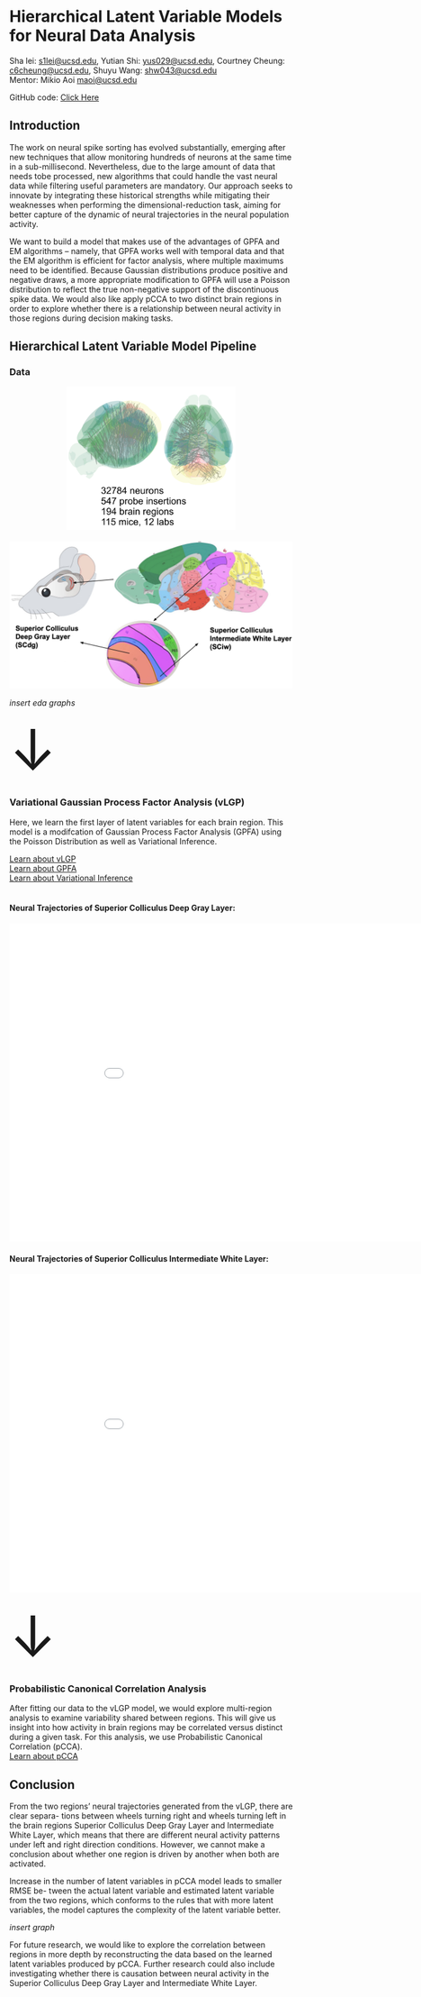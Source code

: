 

# Hierarchical Latent Variable Models for Neural Data Analysis
Sha lei: [s1lei@ucsd.edu](mailto:s1lei@ucsd.edu), Yutian Shi: [yus029@ucsd.edu](mailto:yus029@ucsd.edu), Courtney Cheung: [c6cheung@ucsd.edu](mailto:c6cheung@ucsd.edu), Shuyu Wang: [shw043@ucsd.edu](mailto:shw043@ucsd.edu)<br>
Mentor: Mikio Aoi [maoi@ucsd.edu](mailto:maoi@ucsd.edu)
        
GitHub code: 
<a href="https://github.com/courtneyacheung/Hierarchical-Latent-Variable-Models-for-Neural-Data-Analysis">Click Here </a>
<br>

## Introduction
The work on neural spike sorting has evolved substantially, emerging after new techniques that allow monitoring hundreds of neurons at the same time in a sub-millisecond. Nevertheless, due to the large amount of data that needs tobe processed, new algorithms that could handle the vast neural data while filtering useful parameters are mandatory. Our approach seeks to innovate by integrating these historical strengths while mitigating their weaknesses when performing the dimensional-reduction task, aiming for better capture of the dynamic of neural trajectories in the neural population activity.

We want to build a model that makes use of the advantages of GPFA and EM algorithms – namely, that GPFA works well with temporal data and that the EM algorithm is efficient for factor analysis, where multiple maximums need to be identified. Because Gaussian distributions produce positive and negative draws, a more appropriate modification to GPFA will use a Poisson distribution to reflect the true non-negative support of the discontinuous spike data. We would also like apply pCCA to two distinct brain regions in order to explore whether there is a relationship between neural activity in those regions during decision making tasks.

## Hierarchical Latent Variable Model Pipeline

### Data
<div style="text-align: center;">
        <img src="./images/IBL dataset.jpg" style="width: 300px; height: 255px;" alt="Alt text">
</div>
<br>

<div style="text-align: center;">
        <img src="./images/mice_brain_selection.jpg" alt="Alt text">
</div >

*insert eda graphs*

<body>

<span style='font-size:100px;text-align: center' >&#8595;</span>

</body>

### Variational Gaussian Process Factor Analysis (vLGP)
Here, we learn the first layer of latent variables for each brain region. This model is a modifcation of Gaussian Process Factor Analysis (GPFA) using the Poisson Distribution as well as Variational Inference. 

<a href="https://arxiv.org/pdf/1604.03053.pdf">Learn about vLGP </a>
<br>
<a href="https://journals.physiology.org/doi/full/10.1152/jn.90941.2008?rfr_dat=cr_pub++0pubmed&url_ver=Z39.88-2003&rfr_id=ori%3Arid%3Acrossref.org">Learn about GPFA </a>
<br>
<a href="https://gregorygundersen.com/blog/2021/04/16/variational-inference/">Learn about Variational Inference </a>
<br>
<br>

#### Neural Trajectories of Superior Colliculus Deep Gray Layer:
<p align="center">
  <iframe src='./images/SCdg_train_trajectories_plot.html' width=938 height=565 frameBorder=0></iframe>
</p> 

#### Neural Trajectories of Superior Colliculus Intermediate White Layer:
<p align="center">
  <iframe src='./images/SCiw_train_trajectories_plot.html' width=938 height=565 frameBorder=0></iframe>
</p>

<body>

<span style='font-size:100px' >&#8595;</span>

</body>

### Probabilistic Canonical Correlation Analysis
After fitting our data to the vLGP model, we would explore multi-region analysis to examine variability shared between regions. This will give us insight into how activity in brain regions may be correlated versus distinct during a given task. For this analysis, we use Probabilistic Canonical Correlation (pCCA). 
<br>
<a href="https://gregorygundersen.com/blog/2018/09/10/pcca/">Learn about pCCA </a>
<br>

## Conclusion
From the two regions’ neural trajectories generated from the vLGP, there are clear separa- tions between wheels turning right and wheels turning left in the brain regions Superior Colliculus Deep Gray Layer and Intermediate White Layer, which means that there are different neural activity patterns under left and right direction conditions. However, we cannot make a conclusion about whether one region is driven by another when both are activated.

Increase in the number of latent variables in pCCA model leads to smaller RMSE be- tween the actual latent variable and estimated latent variable from the two regions, which conforms to the rules that with more latent variables, the model captures the complexity of the latent variable better.

*insert graph*

For future research, we would like to explore the correlation between regions in more depth by reconstructing the data based on the learned latent variables produced by pCCA. Further research could also include investigating whether there is causation between neural activity in the Superior Colliculus Deep Gray Layer and Intermediate White Layer.



